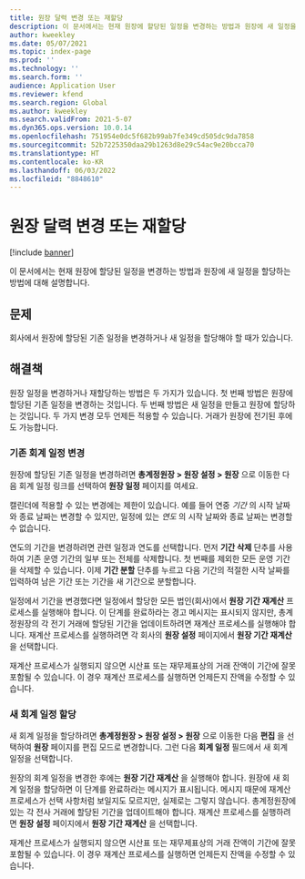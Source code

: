 ```yaml
---
title: 원장 달력 변경 또는 재할당
description: 이 문서에서는 현재 원장에 할당된 일정을 변경하는 방법과 원장에 새 일정을 할당하는 방법에 대해 설명합니다.
author: kweekley
ms.date: 05/07/2021
ms.topic: index-page
ms.prod: ''
ms.technology: ''
ms.search.form: ''
audience: Application User
ms.reviewer: kfend
ms.search.region: Global
ms.author: kweekley
ms.search.validFrom: 2021-5-07
ms.dyn365.ops.version: 10.0.14
ms.openlocfilehash: 751954e0dc5f682b99ab7fe349cd505dc9da7858
ms.sourcegitcommit: 52b7225350daa29b1263d8e29c54ac9e20bcca70
ms.translationtype: HT
ms.contentlocale: ko-KR
ms.lasthandoff: 06/03/2022
ms.locfileid: "8848610"
---
```

# <a name="change-or-reassign-a-ledger-calendar"></a>원장 달력 변경 또는 재할당

[!include [banner](../includes/banner.md)]

이 문서에서는 현재 원장에 할당된 일정을 변경하는 방법과 원장에 새 일정을 할당하는 방법에 대해 설명합니다.

## <a name="issue"></a>문제

회사에서 원장에 할당된 기존 일정을 변경하거나 새 일정을 할당해야 할 때가 있습니다.

## <a name="resolution"></a>해결책

원장 일정을 변경하거나 재할당하는 방법은 두 가지가 있습니다. 첫 번째 방법은 원장에 할당된 기존 일정을 변경하는 것입니다. 두 번째 방법은 새 일정을 만들고 원장에 할당하는 것입니다. 두 가지 변경 모두 언제든 적용할 수 있습니다. 거래가 원장에 전기된 후에도 가능합니다.

### <a name="change-an-existing-fiscal-calendar"></a>기존 회계 일정 변경

원장에 할당된 기존 일정을 변경하려면 **총계정원장 \> 원장 설정 \> 원장** 으로 이동한 다음 회계 일정 링크를 선택하여 **원장 일정** 페이지를 여세요.

캘린더에 적용할 수 있는 변경에는 제한이 있습니다. 예를 들어 연중 *기간* 의 시작 날짜와 종료 날짜는 변경할 수 있지만, 일정에 있는 *연도* 의 시작 날짜와 종료 날짜는 변경할 수 없습니다.

연도의 기간을 변경하려면 관련 일정과 연도를 선택합니다. 먼저 **기간 삭제** 단추를 사용하여 기존 운영 기간의 일부 또는 전체를 삭제합니다. 첫 번째를 제외한 모든 운영 기간을 삭제할 수 있습니다. 이제 **기간 분할** 단추를 누르고 다음 기간의 적절한 시작 날짜를 입력하여 남은 기간 또는 기간을 새 기간으로 분할합니다.

일정에서 기간을 변경했다면 일정에서 할당한 모든 법인(회사)에서 **원장 기간 재계산** 프로세스를 실행해야 합니다. 이 단계를 완료하라는 경고 메시지는 표시되지 않지만, 총계정원장의 각 전기 거래에 할당된 기간을 업데이트하려면 재계산 프로세스를 실행해야 합니다. 재계산 프로세스를 실행하려면 각 회사의 **원장 설정** 페이지에서 **원장 기간 재계산** 을 선택합니다.

재계산 프로세스가 실행되지 않으면 시산표 또는 재무제표상의 거래 잔액이 기간에 잘못 포함될 수 있습니다. 이 경우 재계산 프로세스를 실행하면 언제든지 잔액을 수정할 수 있습니다.

### <a name="assign-a-new-fiscal-calendar"></a>새 회계 일정 할당

새 회계 일정을 할당하려면 **총계정원장 \> 원장 설정 \> 원장** 으로 이동한 다음 **편집** 을 선택하여 **원장** 페이지를 편집 모드로 변경합니다. 그런 다음 **회계 일정** 필드에서 새 회계 일정을 선택합니다.

원장의 회계 일정을 변경한 후에는 **원장 기간 재계산** 을 실행해야 합니다. 원장에 새 회계 일정을 할당하면 이 단계를 완료하라는 메시지가 표시됩니다. 메시지 때문에 재계산 프로세스가 선택 사항처럼 보일지도 모르지만, 실제로는 그렇지 않습니다. 총계정원장에 있는 각 전사 거래에 할당된 기간을 업데이트해야 합니다. 재계산 프로세스를 실행하려면 **원장 설정** 페이지에서 **원장 기간 재계산** 을 선택합니다.

재계산 프로세스가 실행되지 않으면 시산표 또는 재무제표상의 거래 잔액이 기간에 잘못 포함될 수 있습니다. 이 경우 재계산 프로세스를 실행하면 언제든지 잔액을 수정할 수 있습니다.
